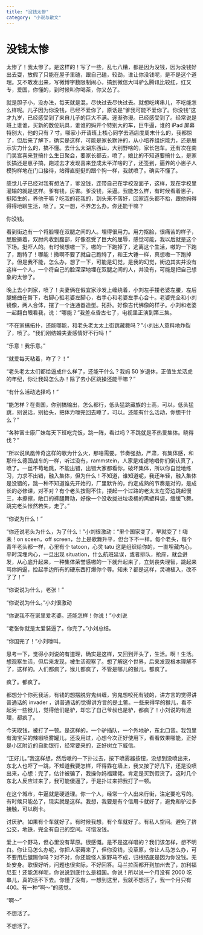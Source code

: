 ```yaml
---
title: "没钱太惨"
category: "小说与散文"
---
```

# 没钱太惨

太惨了！我太惨了。是这样的！写了一些，乱七八糟，都是因为没钱，因为没钱好出去耍，放假了只能在屋子里磕，跟自己磕，较劲，谁让你没钱呢，是不是这个道理。又不敢发出来，写微博字数限制闹心，搞到微信大叫驴么腾讯比较红，红又专，爱国，你懂的，到时候叫你喝茶，你又怂了。

就是胆子小，没办法，每天就是混，尽快过去尽快过去。就想吃烤串儿，不吃能怎么样呢。儿子因为你没钱，已经不爱你了，原话是“爹我可能不爱你了。你没钱”这才九岁，已经感受到了来自儿子的巨大不满。逐渐弥漫。已经感受到了。经常说是班上谁谁，买新的数位玩具，谁谁的妈开个特别大的车，巨牛逼，谁的 iPad 屏幕特别大，他的只有 7 寸。哪家小开请班上核心同学去酒店度周末什么的，我都惊了，但后来了解下，确实是这样，可能是家长默许的，从小培养组织能力，还是展示实力什么的，搞不懂。去什么太湖东西山，大别野啥的，家长包车。还有次在南门吴宫喜来登搞什么生日聚会，要家长都去，喷了，娘比的不知道要搞什么，是家长搞还是崽子搞，跑过去才发现喜来登成太平洋啥的了，还签到，逼养的小崽子人模狗样地在门口接待，站得直挺挺的跟个狗一样，我就喷了。确实不懂了。

感觉儿子已经对我有想法了，爹没钱，连带自己在学校没面子，这样，现在学校里灌输的就是这样。爹有钱，厉害。爹没钱，呆逼。我能怎么样，有时候看着崽子，挺陌生的，养他干嘛？吃我的花我的，到头来不落好，回家连头都不抬，跟他妈得得得地聊生活，喷了。又一想，不养怎么办。你还能干嘛？

你没钱。

看到街边有一个将脸埋在双腿之间的人。埋得很用力。用力抠脸，很痛苦的样子，屁股撅着，双肘内收到腹部，好像忍受了巨大的屈辱，感觉可能，我以后就是这个下场。挺吓人的。有时候想嗷一下。嗷的一下跑掉了，逃离这个生活，嗷的一下跑了，跑特了！哪能！撒啊不要了就自己跑特了，和王大锤一样，真想嗷一下跑掉了。但是我不能，怎么办，想了一下，可能是幻觉，是我的幻觉，街边其实并没有这样一个人，一个将自己的脸深深地埋在双腿之间的人，并没有，可能是把自己想象的太惨了。

晚上去小刘家，喷了！夫妻俩在假宜家沙发上缠绕着，小刘左手搂老婆左腰，左后腿蜷曲在臀下，右脚心抵老婆左脚心，右手心和老婆左手心合十。老婆完全和小刘镜像，两人合体，摆了一个连通器造型。拓扑。好像古代佛像的样子。小刘和老婆一起翻白眼看我，说：“哪能？”我差点昏古七了，电视里正演到第三集。

“不在家搞拓扑，还能哪能，和老头老太太上街跳藏舞吗？”小刘出人意料地炸裂了，喷了。“我们刚结婚夫妻感情好不行吗！”

“乐意！我乐意。”

“就爱每天粘着，咋了？！”

“老头老太太们都给逼成什么样了，还能干什么？我妈 50 岁退休，正值生龙活虎的年纪，你让我妈怎么办！除了去小区跳操还能干嘛？”

“有什么活动选择吗！”

“能怎样？在贵国，你别搞输出，怎么都行，低头猛跳藏族的士高，可以，低头猛跳，别说话，别抬头，把体力嚎完回去睡了，可以。还能有什么活动，你想干什么？”

“各种富士康厂妹每天下班吃完饭，跳一阵，看过吗？不跳就是不热爱集体。晓得伐？”

“所以说凤凰传奇这样的歌为什么火，那啥需要。节奏强劲，严肃，有集体感，和那什么德国战车的一样，听过没有，rammstein，人家是戏谑地唱你们倒认真了，喷了。一丝不苟地跳，不能出错，出错大家都看你，破坏集体，所以你自觉地练习，力求不出错，融入集体，但为什么！不知道，谁知道呢，我还年轻，融入集体是没错的，跳一种不知道谁先开始的，厂里默许的，约定成熟的节奏是对的，是成长的必修课，对不对？有个老头按耐不住，搂起一个过路的老太太在旁边跳起慢三，本擦擦，敞口的裤腿舞动，好像一个没收拢进垃圾桶的黑塑料袋，缓缓飞舞。跳完老头怅然若失，走了。”

“你说为什么！”

“你还说老头为什么，为了什么！”小刘很激动：“里个国家变了，早就变了！嗨未！on sceen，off screen，台上是歌舞升平，但台下不一样。每个老头，每个青年老头都一样，心里有个 tatoon，心灵 tatu 这是组织给你的，一直埋藏内心，平时深埋内心，一旦出现 situation，什么航班延误，或者排队，抢座，就会迸发，从心底升起来，一种集体荣誉感嗷的一下就升起来了，立刻丧失理智，跳起来骂你妈逼，捡起手边所有的硬东西打爆你个尊。知未？都是这样，灵魂植入，改不了了！”

“你说说为什么，老张！”

“你说说为什么。”小刘很激动

“你说我不在家里爱老婆。还能怎样！你说！”小刘说

“老张你就是太爱装逼了。你完了。”小刘总结。

“你国完了！”小刘嚎叫。

思考一下，觉得小刘说的有道理，确实是这样，又回到开头了，生活。啊！生活。想观察生活，但后来发现，被生活观察了。想了解这个世界，后来发现根本理解不了，这样的。人们都疯了，猴儿都疯了，不管是哪儿的猴儿，都疯了。

疯了。都疯了。

都想分个你死我活，有钱的想摆脱穷鬼纠缠，穷鬼想咬死有钱的，讲方言的觉得讲普通话的 invader ，讲普通话的觉得讲方言的是土鳖。一些来得早的猴儿，看不起另一些猴儿，觉得他们是驴，却忘了自己爷叔也是驴，都疯了！小刘说的有道理，都疯了。

今天取钱，被打了一顿。是这样的，一个驴插队，一个外地驴，东北口音。我包里有淘宝买的辣椒喷雾罐儿，还没用过，心想今次正好使用下，看看效果哪能，正好是小区附近的自助银行，经常要来的，正好树立下威信。

“正好儿。”我这样想，然后嗷的一下扑过去，按下喷雾器按钮，没想到没喷出来，东北人也吓了一跳，不知道我要怎样，吓得靠在墙上，我又按了好几下，还是没喷出来，心想：完了，估计被骗了，我操你妈福建佬。肯定是买到假货了。这时几个东北人反应过来了，我可能傻逼了，于是扑过来把我打了一顿。

在这个城市，牛逼就是硬道理。你一个人，经常一个人出来行街，注定要吃亏的。有时候只能怂了，现实就是这样。我想，我要是有个信用卡就好了，避免和驴过多接触，可以刷卡。

讨厌驴。如果有个车就好了。有时候我想，有个车就好了。有私人空间。避免了挤公交，地铁，完全有自己的空间。可惜没钱。

爱上一个野马，但心里没有草原。很感慨。是不是这样唱的？我们该怎样，想不明白。你让马怎么办呢，你把人家薅来了，但你没钱，没草原，你让人马怎么办，可不要用后腿踢你吗？对不对，你还能怪人家野马不成，归根结底是因为你没钱。无处安身。歌很好听，问题也很实际，不好回答。马兰拉面都开到加州去了，加利福尼亚！还能怎样呢，你说说到底什么是祖国。你说！所以说一个月没有 2000 吃串儿，真的活不下去。你懂了没有，一想到这里，我就不想活了，我一个月只有 400。有一种“啊～”的感觉。

“啊～”

不想活了。

不想活了。

